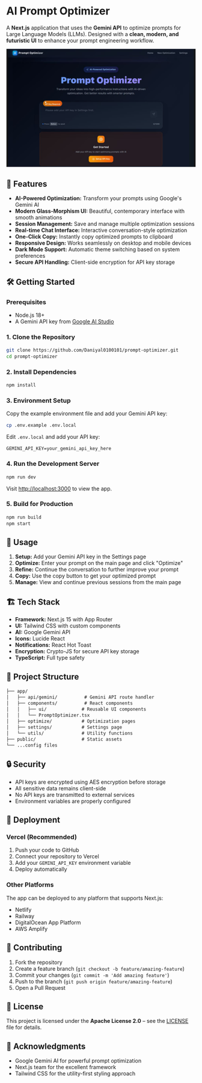 # AI Prompt Optimizer

A **Next.js** application that uses the **Gemini API** to optimize prompts for Large Language Models (LLMs). Designed with a **clean, modern, and futuristic UI** to enhance your prompt engineering workflow.

![App Screenshot](./screen.png)

## 🚀 Features

- **AI-Powered Optimization:** Transform your prompts using Google's Gemini AI
- **Modern Glass-Morphism UI:** Beautiful, contemporary interface with smooth animations
- **Session Management:** Save and manage multiple optimization sessions
- **Real-time Chat Interface:** Interactive conversation-style optimization
- **One-Click Copy:** Instantly copy optimized prompts to clipboard
- **Responsive Design:** Works seamlessly on desktop and mobile devices
- **Dark Mode Support:** Automatic theme switching based on system preferences
- **Secure API Handling:** Client-side encryption for API key storage

## 🛠 Getting Started

### Prerequisites

- Node.js 18+ 
- A Gemini API key from [Google AI Studio](https://aistudio.google.com/app/apikey)

### 1. Clone the Repository

```bash
git clone https://github.com/Daniyal0100101/prompt-optimizer.git
cd prompt-optimizer
```

### 2. Install Dependencies

```bash
npm install
```

### 3. Environment Setup

Copy the example environment file and add your Gemini API key:

```bash
cp .env.example .env.local
```

Edit `.env.local` and add your API key:

```env
GEMINI_API_KEY=your_gemini_api_key_here
```

### 4. Run the Development Server

```bash
npm run dev
```

Visit [http://localhost:3000](http://localhost:3000) to view the app.

### 5. Build for Production

```bash
npm run build
npm start
```

## 🎯 Usage

1. **Setup:** Add your Gemini API key in the Settings page
2. **Optimize:** Enter your prompt on the main page and click "Optimize"
3. **Refine:** Continue the conversation to further improve your prompt
4. **Copy:** Use the copy button to get your optimized prompt
5. **Manage:** View and continue previous sessions from the main page

## 🏗️ Tech Stack

- **Framework:** Next.js 15 with App Router
- **UI:** Tailwind CSS with custom components
- **AI:** Google Gemini API
- **Icons:** Lucide React
- **Notifications:** React Hot Toast
- **Encryption:** Crypto-JS for secure API key storage
- **TypeScript:** Full type safety

## 📁 Project Structure

```
├── app/
│   ├── api/gemini/          # Gemini API route handler
│   ├── components/          # React components
│   │   ├── ui/             # Reusable UI components
│   │   └── PromptOptimizer.tsx
│   ├── optimize/           # Optimization pages
│   ├── settings/           # Settings page
│   └── utils/              # Utility functions
├── public/                 # Static assets
└── ...config files
```

## 🔒 Security

- API keys are encrypted using AES encryption before storage
- All sensitive data remains client-side
- No API keys are transmitted to external services
- Environment variables are properly configured

## 🚀 Deployment

### Vercel (Recommended)

1. Push your code to GitHub
2. Connect your repository to Vercel
3. Add your `GEMINI_API_KEY` environment variable
4. Deploy automatically

### Other Platforms

The app can be deployed to any platform that supports Next.js:
- Netlify
- Railway
- DigitalOcean App Platform
- AWS Amplify

## 🤝 Contributing

1. Fork the repository
2. Create a feature branch (`git checkout -b feature/amazing-feature`)
3. Commit your changes (`git commit -m 'Add amazing feature'`)
4. Push to the branch (`git push origin feature/amazing-feature`)
5. Open a Pull Request

## 📜 License

This project is licensed under the **Apache License 2.0** – see the [LICENSE](LICENSE) file for details.

## 🙏 Acknowledgments

- Google Gemini AI for powerful prompt optimization
- Next.js team for the excellent framework
- Tailwind CSS for the utility-first styling approach
